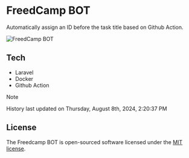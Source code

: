 # FreedCamp BOT

Automatically assign an ID before the task title based on Github Action.

![FreedCamp BOT](https://repository-images.githubusercontent.com/737932867/7d34798b-2680-471c-b089-a78a718d3d6a)

## Tech

- Laravel
- Docker
- Github Action

> [!NOTE]  
> History last updated on Thursday, August 8th, 2024, 2:20:37 PM

## License

The Freedcamp BOT is open-sourced software licensed under the [MIT license](https://opensource.org/licenses/MIT).
